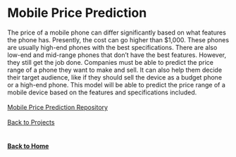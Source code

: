 # Mobile Price Prediction

The price of a mobile phone can differ significantly based on what features the phone has. Presently, the cost can go higher than $1,000. These phones are usually high-end phones with the best specifications. There are also low-end and mid-range phones that don’t have the best features. However, they still get the job done. Companies must be able to predict the price range of a phone they want to make and sell. It can also help them decide their target audience, like if they should sell the device as a budget phone or a high-end phone. This model will be able to predict the price range of a mobile device based on the features and specifications included.
<br/>
<br/>
[Mobile Price Prediction Repository](https://github.com/jahed323/jahed323.github.io/tree/main/El%20Salvador’s%20effect%20on%20Bitcoin)
<br/>
<br/>
[Back to Projects](https://jahed323.github.io/projects)
<br/>
<br/>
#### [Back to Home](https://jahed323.github.io/)

